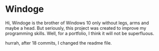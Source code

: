 # Windoge
Hi, Windoge is the brother of Windows 10 only without legs, arms and maybe a head. But seriously, this project was created to improve my programming skills. Well, for a portfolio, I think it will not be superfluous.





hurrah, after 18 commits, I changed the readme file.